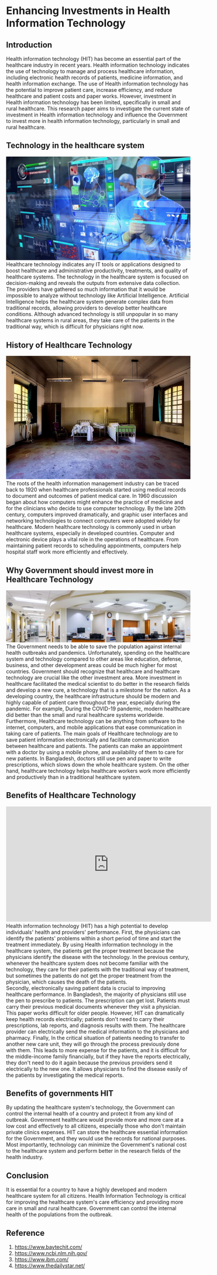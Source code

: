 # Enhancing Investments in Health Information Technology

## Introduction
Health information technology (HIT) has become an essential part of the healthcare industry in recent years. Health information technology indicates the use of technology to manage and process healthcare information, including electronic health records of patients, medicine information, and health information exchange. The use of Health information technology has the potential to improve patient care, increase efficiency, and reduce healthcare and patient costs and paper works. However, investment in Health information technology has been limited, specifically in small and rural healthcare. This research paper aims to investigate the current state of investment in Health information technology and influence the Government to invest more in health information technology, particularly in small and rural healthcare.

## Technology in the healthcare system
![technology](4.jpeg)<br>
Healthcare technology indicates any IT tools or applications designed to boost healthcare and administrative productivity, treatments, and quality of healthcare systems. The technology in the healthcare system is focused on decision-making and reveals the outputs from extensive data collection. The providers have gathered so much information that it would be impossible to analyze without technology like Artificial Intelligence. Artificial Intelligence helps the healthcare system generate complex data from traditional records, allowing providers to develop better healthcare conditions. Although advanced technology is still unpopular in so many healthcare systems in rural areas, they take care of the patients in the traditional way, which is difficult for physicians right now.

## History of Healthcare Technology
![History](5.jpeg)<br>
The roots of the health information management industry can be traced back to 1920 when healthcare professionals started using medical records to document and outcomes of patient medical care. In 1960 discussion began about how computers might enhance the practice of medicine and for the clinicians who decide to use computer technology. By the late 20th century, computers improved dramatically, and graphic user interfaces and networking technologies to connect computers were adopted widely for healthcare. Modern healthcare technology is commonly used in urban healthcare systems, especially in developed countries. Computer and electronic device plays a vital role in the operations of healthcare. From maintaining patient records to scheduling appointments, computers help hospital staff work more efficiently and effectively.

## Why Government should invest more in Healthcare Technology
![Why invest](6.jpeg)<br>
The Government needs to be able to save the population against internal health outbreaks and pandemics. Unfortunately, spending on the healthcare system and technology compared to other areas like education, defense, business, and other development areas could be much higher for most countries. Government should recognize that healthcare and healthcare technology are crucial like the other investment area. More investment in healthcare facilitated the medical scientist to do better in the research fields and develop a new cure, a technology that is a milestone for the nation. As a developing country, the healthcare infrastructure should be modern and highly capable of patient care throughout the year, especially during the pandemic. For example, During the COVID-19 pandemic, modern healthcare did better than the small and rural healthcare systems worldwide.<br>
Furthermore, Healthcare technology can be anything from software to the internet, computers, and mobile applications that ease communication in taking care of patients. The main goals of Healthcare technology are to save patient information electronically and facilitate communication between healthcare and patients. The patients can make an appointment with a doctor by using a mobile phone, and availability of them to care for new patients. In Bangladesh, doctors still use pen and paper to write prescriptions, which slows down the whole healthcare system. On the other hand, healthcare technology helps healthcare workers work more efficiently and productively than in a traditional healthcare system.

## Benefits of Healthcare Technology
<iframe width="560" height="315" src="https://www.youtube.com/embed/SnodqxFgqnE" title="YouTube video player" frameborder="0" allow="accelerometer; autoplay; clipboard-write; encrypted-media; gyroscope; picture-in-picture; web-share" allowfullscreen></iframe>
Health information technology (HIT) has a high potential to develop individuals' health and providers' performance. First, the physicians can identify the patients' problems within a short period of time and start the treatment immediately. By using Health information technology in the healthcare system, the patients get the proper treatment because the physicians identify the disease with the technology. In the previous century, whenever the healthcare system does not become familiar with the technology, they care for their patients with the traditional way of treatment, but sometimes the patients do not get the proper treatment from the physician, which causes the death of the patients.<br>
Secondly, electronically saving patient data is crucial to improving healthcare performance. In Bangladesh, the majority of physicians still use the pen to prescribe to patients. The prescription can get lost. Patients must carry their previous medical documents whenever they visit a physician. This paper works difficult for older people. However, HIT can dramatically keep health records electrically; patients don't need to carry their prescriptions, lab reports, and diagnosis results with them. The healthcare provider can electrically send the medical information to the physicians and pharmacy. Finally, In the critical situation of patients needing to transfer to another new care unit, they will go through the process previously done with them. This leads to more expense for the patients, and it is difficult for the middle-income family financially, but if they have the reports electrically, they don't need to do it again because the previous providers send it electrically to the new one. It allows physicians to find the disease easily of the patients by investigating the medical reports.

## Benefits of governments HIT
By updating the healthcare system's technology, the Government can control the internal health of a country and protect it from any kind of outbreak. Government healthcare would provide more and more care at a low cost and effectively to all citizens, especially those who don't maintain private clinics expenses. HIT can store the healthcare essential information for the Government, and they would use the records for national purposes. Most importantly, technology can minimize the Government's national cost to the healthcare system and perform better in the research fields of the health industry.  

## Conclusion
It is essential for a country to have a highly developed and modern healthcare system for all citizens. Health Information Technology is critical for improving the healthcare system's care efficiency and providing more care in small and rural healthcare. Government can control the internal health of the populations from the outbreak.

## Reference
1. https://www.baytechit.com/
2. https://www.ncbi.nlm.nih.gov/
3. https://www.ibm.com/
4. https://www.thedailystar.net/
